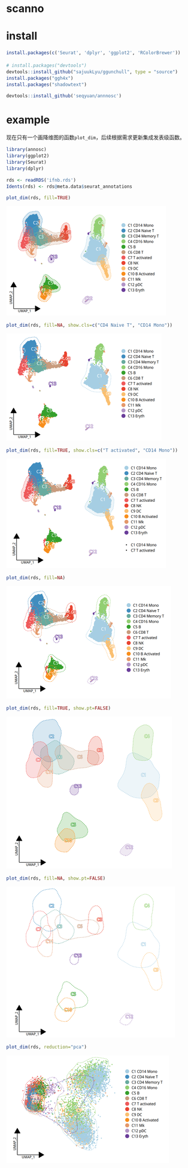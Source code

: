 # scanno
# install

```R
install.packages(c('Seurat', 'dplyr', 'ggplot2', 'RColorBrewer'))

# install.packages("devtools")
devtools::install_github("sajuukLyu/ggunchull", type = "source")
install.packages("ggh4x")
install.packages("shadowtext")
```

```R
devtools::install_github('seqyuan/annnosc')
```

# example
现在只有一个画降维图的函数`plot_dim`，后续根据需求更新集成发表级函数。

```R
library(annosc)
library(ggplot2)
library(Seurat)
library(dplyr)
```

```R
rds <- readRDS('ifnb.rds')
Idents(rds) <- rds@meta.data$seurat_annotations
```

```R
plot_dim(rds, fill=TRUE)
```

![fig 1](./fig/1.png "fig1")

```R
plot_dim(rds, fill=NA, show.cls=c("CD4 Naive T", "CD14 Mono"))
```

![fig 2](./fig/2.png "fig2")

```R
plot_dim(rds, fill=TRUE, show.cls=c("T activated", "CD14 Mono"))
```

![fig 3](./fig/3.png "fig3")

```R
plot_dim(rds, fill=NA)
```

![fig 4](./fig/4.png "fig4")

```R
plot_dim(rds, fill=TRUE, show.pt=FALSE)
```

![fig 5](./fig/5.png "fig5")

```R
plot_dim(rds, fill=NA, show.pt=FALSE)
```

![fig 6](./fig/6.png "fig6")

```R
plot_dim(rds, reduction="pca")
```

![fig 7](./fig/7.png "fig7")

